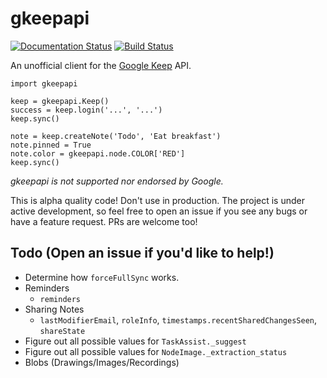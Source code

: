 gkeepapi
========

[![Documentation Status](https://readthedocs.org/projects/gkeepapi/badge/?version=latest)](http://gkeepapi.readthedocs.io/en/latest/?badge=latest)
[![Build Status](https://travis-ci.org/kiwiz/gkeepapi.svg?branch=master)](https://travis-ci.org/kiwiz/gkeepapi)

An unofficial client for the [Google Keep](https://keep.google.com) API.

```
import gkeepapi

keep = gkeepapi.Keep()
success = keep.login('...', '...')
keep.sync()

note = keep.createNote('Todo', 'Eat breakfast')
note.pinned = True
note.color = gkeepapi.node.COLOR['RED']
keep.sync()
```

*gkeepapi is not supported nor endorsed by Google.*

This is alpha quality code! Don't use in production. The project is under active development, so feel free to open an issue if you see any bugs or have a feature request. PRs are welcome too!

## Todo (Open an issue if you'd like to help!)

- Determine how `forceFullSync` works.
- Reminders
    - `reminders`
- Sharing Notes
    - `lastModifierEmail`, `roleInfo`, `timestamps.recentSharedChangesSeen`, `shareState`
- Figure out all possible values for `TaskAssist._suggest`
- Figure out all possible values for `NodeImage._extraction_status`
- Blobs (Drawings/Images/Recordings)
